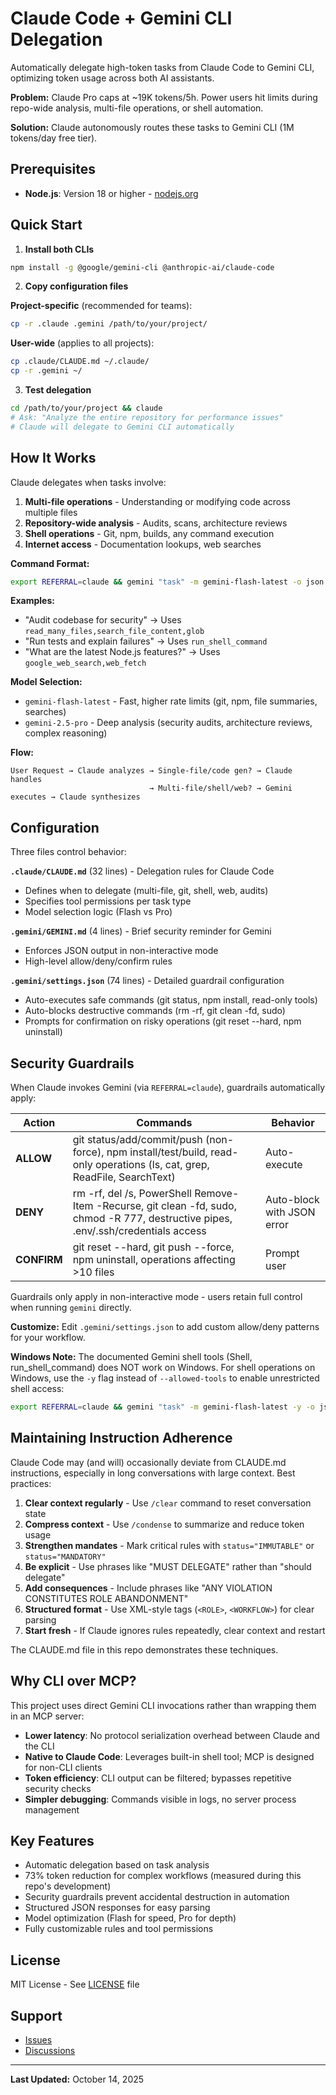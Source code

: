 # Claude Code + Gemini CLI Delegation

Automatically delegate high-token tasks from Claude Code to Gemini CLI, optimizing token usage across both AI assistants.

**Problem:** Claude Pro caps at ~19K tokens/5h. Power users hit limits during repo-wide analysis, multi-file operations, or shell automation.

**Solution:** Claude autonomously routes these tasks to Gemini CLI (1M tokens/day free tier).

## Prerequisites

- **Node.js**: Version 18 or higher - [nodejs.org](https://nodejs.org/en/download)

## Quick Start

1. **Install both CLIs**
```bash
npm install -g @google/gemini-cli @anthropic-ai/claude-code
```

2. **Copy configuration files**

**Project-specific** (recommended for teams):
```bash
cp -r .claude .gemini /path/to/your/project/
```

**User-wide** (applies to all projects):
```bash
cp .claude/CLAUDE.md ~/.claude/
cp -r .gemini ~/
```

3. **Test delegation**
```bash
cd /path/to/your/project && claude
# Ask: "Analyze the entire repository for performance issues"
# Claude will delegate to Gemini CLI automatically
```

## How It Works

Claude delegates when tasks involve:

1. **Multi-file operations** - Understanding or modifying code across multiple files
2. **Repository-wide analysis** - Audits, scans, architecture reviews
3. **Shell operations** - Git, npm, builds, any command execution
4. **Internet access** - Documentation lookups, web searches

**Command Format:**
```bash
export REFERRAL=claude && gemini "task" -m gemini-flash-latest -o json --allowed-tools=...
```

**Examples:**
- "Audit codebase for security" → Uses `read_many_files,search_file_content,glob`
- "Run tests and explain failures" → Uses `run_shell_command`
- "What are the latest Node.js features?" → Uses `google_web_search,web_fetch`

**Model Selection:**
- `gemini-flash-latest` - Fast, higher rate limits (git, npm, file summaries, searches)
- `gemini-2.5-pro` - Deep analysis (security audits, architecture reviews, complex reasoning)

**Flow:**
```
User Request → Claude analyzes → Single-file/code gen? → Claude handles
                               → Multi-file/shell/web? → Gemini executes → Claude synthesizes
```

## Configuration

Three files control behavior:

**`.claude/CLAUDE.md`** (32 lines) - Delegation rules for Claude Code
- Defines when to delegate (multi-file, git, shell, web, audits)
- Specifies tool permissions per task type
- Model selection logic (Flash vs Pro)

**`.gemini/GEMINI.md`** (4 lines) - Brief security reminder for Gemini
- Enforces JSON output in non-interactive mode
- High-level allow/deny/confirm rules

**`.gemini/settings.json`** (74 lines) - Detailed guardrail configuration
- Auto-executes safe commands (git status, npm install, read-only tools)
- Auto-blocks destructive commands (rm -rf, git clean -fd, sudo)
- Prompts for confirmation on risky operations (git reset --hard, npm uninstall)

## Security Guardrails

When Claude invokes Gemini (via `REFERRAL=claude`), guardrails automatically apply:

| Action | Commands | Behavior |
|--------|----------|----------|
| **ALLOW** | git status/add/commit/push (non-force), npm install/test/build, read-only operations (ls, cat, grep, ReadFile, SearchText) | Auto-execute |
| **DENY** | rm -rf, del /s, PowerShell Remove-Item -Recurse, git clean -fd, sudo, chmod -R 777, destructive pipes, .env/.ssh/credentials access | Auto-block with JSON error |
| **CONFIRM** | git reset --hard, git push --force, npm uninstall, operations affecting >10 files | Prompt user |

Guardrails only apply in non-interactive mode - users retain full control when running `gemini` directly.

**Customize:** Edit `.gemini/settings.json` to add custom allow/deny patterns for your workflow.

**Windows Note:** The documented Gemini shell tools (Shell, run_shell_command) does NOT work on Windows. For shell operations on Windows, use the `-y` flag instead of `--allowed-tools` to enable unrestricted shell access:
```bash
export REFERRAL=claude && gemini "task" -m gemini-flash-latest -y -o json
```

## Maintaining Instruction Adherence

Claude Code may (and will) occasionally deviate from CLAUDE.md instructions, especially in long conversations with large context. Best practices:

1. **Clear context regularly** - Use `/clear` command to reset conversation state
2. **Compress context** - Use `/condense` to summarize and reduce token usage
3. **Strengthen mandates** - Mark critical rules with `status="IMMUTABLE"` or `status="MANDATORY"`
4. **Be explicit** - Use phrases like "MUST DELEGATE" rather than "should delegate"
5. **Add consequences** - Include phrases like "ANY VIOLATION CONSTITUTES ROLE ABANDONMENT"
6. **Structured format** - Use XML-style tags (`<ROLE>`, `<WORKFLOW>`) for clear parsing
7. **Start fresh** - If Claude ignores rules repeatedly, clear context and restart

The CLAUDE.md file in this repo demonstrates these techniques.

## Why CLI over MCP?

This project uses direct Gemini CLI invocations rather than wrapping them in an MCP server:

- **Lower latency**: No protocol serialization overhead between Claude and the CLI
- **Native to Claude Code**: Leverages built-in shell tool; MCP is designed for non-CLI clients
- **Token efficiency**: CLI output can be filtered; bypasses repetitive security checks
- **Simpler debugging**: Commands visible in logs, no server process management

## Key Features

- Automatic delegation based on task analysis
- 73% token reduction for complex workflows (measured during this repo's development)
- Security guardrails prevent accidental destruction in automation
- Structured JSON responses for easy parsing
- Model optimization (Flash for speed, Pro for depth)
- Fully customizable rules and tool permissions

## License

MIT License - See [LICENSE](LICENSE) file

## Support

- [Issues](https://github.com/carlosduplar/claude-gemini-delegation/issues)
- [Discussions](https://github.com/carlosduplar/claude-gemini-delegation/discussions)

---

**Last Updated:** October 14, 2025
